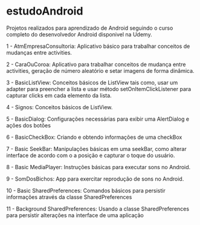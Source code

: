 # estudoAndroid
Projetos realizados para aprendizado de Android seguindo o curso completo do desenvolvedor Android disponivel na Udemy.

1 - AtmEmpresaConsultoria: Aplicativo básico para trabalhar conceitos de mudanças entre activities.

2 - CaraOuCoroa: Aplicativo para trabalhar conceitos de mudança entre activities, geração de número aleatório e setar imagens de forma dinâmica.

3 - BasicListView: Conceitos básicos de ListView tais como, usar um adapter para preencher a lista e usar método setOnItemClickListener para capturar clicks em cada elemento da lista.

4 - Signos: Conceitos básicos de ListView.

5 - BasicDialog: Configurações necessárias para exibir uma AlertDialog e ações dos botões

6 - BasicCheckBox: Criando e obtendo informações de uma checkBox

7 - Basic SeekBar: Manipulações básicas em uma seekBar, como alterar interface de acordo com o a posição e capturar o toque do usuário.

8 - Basic MediaPlayer: Instruções básicas para executar sons no Android.

9 - SomDosBichos: App para exercitar reprodução de sons no Android.

10 - Basic SharedPreferences: Comandos básicos para persistir informações através da classe SharedPreferences

11 - Background SharedPreferences: Usando a classe SharedPreferences para persistir alterações na interface de uma aplicação
